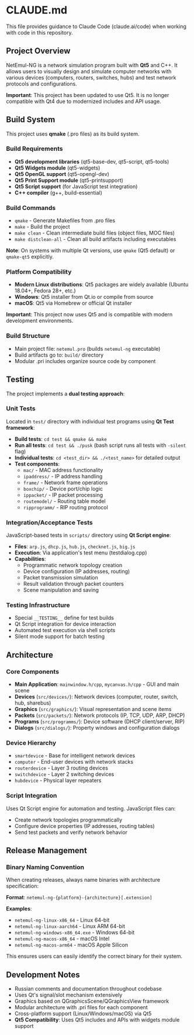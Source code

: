 # CLAUDE.md

This file provides guidance to Claude Code (claude.ai/code) when working with code in this repository.

## Project Overview

NetEmul-NG is a network simulation program built with **Qt5** and C++. It allows users to visually design and simulate computer networks with various devices (computers, routers, switches, hubs) and test network protocols and configurations.

**Important**: This project has been updated to use Qt5. It is no longer compatible with Qt4 due to modernized includes and API usage.

## Build System

This project uses **qmake** (.pro files) as its build system.

### Build Requirements
- **Qt5 development libraries** (qt5-base-dev, qt5-script, qt5-tools)
- **Qt5 Widgets module** (qt5-widgets)
- **Qt5 OpenGL support** (qt5-opengl-dev) 
- **Qt5 Print Support module** (qt5-printsupport)
- **Qt5 Script support** (for JavaScript test integration)
- **C++ compiler** (g++, build-essential)

### Build Commands
- `qmake` - Generate Makefiles from .pro files  
- `make` - Build the project
- `make clean` - Clean intermediate build files (object files, MOC files)
- `make distclean-all` - Clean all build artifacts including executables

**Note**: On systems with multiple Qt versions, use `qmake` (Qt5 default) or `qmake-qt5` explicitly.

### Platform Compatibility
- **Modern Linux distributions**: Qt5 packages are widely available (Ubuntu 18.04+, Fedora 28+, etc.)
- **Windows**: Qt5 installer from Qt.io or compile from source  
- **macOS**: Qt5 via Homebrew or official Qt installer

**Important**: This project now uses Qt5 and is compatible with modern development environments.

### Build Structure
- Main project file: `netemul.pro` (builds `netemul-ng` executable)
- Build artifacts go to: `build/` directory
- Modular .pri includes organize source code by component

## Testing

The project implements a **dual testing approach**:

### Unit Tests
Located in `test/` directory with individual test programs using **Qt Test framework**:
- **Build tests**: `cd test && qmake && make`
- **Run all tests**: `cd test && ./pusk` (bash script runs all tests with `-silent` flag)
- **Individual tests**: `cd <test_dir> && ./<test_name>` for detailed output
- **Test components**: 
  - `mac/` - MAC address functionality
  - `ipaddress/` - IP address handling
  - `frame/` - Network frame operations  
  - `boxchip/` - Device port/chip logic
  - `ippacket/` - IP packet processing
  - `routemodel/` - Routing table model
  - `ripprogramm/` - RIP routing protocol

### Integration/Acceptance Tests  
JavaScript-based tests in `scripts/` directory using **Qt Script engine**:
- **Files**: `arp.js`, `dhcp.js`, `hub.js`, `checknet.js`, `big.js`
- **Execution**: Via application's test menu (testdialog.cpp)
- **Capabilities**:
  - Programmatic network topology creation
  - Device configuration (IP addresses, routing)
  - Packet transmission simulation  
  - Result validation through packet counters
  - Scene manipulation and saving

### Testing Infrastructure
- Special `__TESTING__` define for test builds
- Qt Script integration for device interaction
- Automated test execution via shell scripts
- Silent mode support for batch testing

## Architecture

### Core Components
- **Main Application**: `mainwindow.h/cpp`, `mycanvas.h/cpp` - GUI and main scene
- **Devices** (`src/devices/`): Network devices (computer, router, switch, hub, sharebus)
- **Graphics** (`src/graphics/`): Visual representation and scene items  
- **Packets** (`src/packets/`): Network protocols (IP, TCP, UDP, ARP, DHCP)
- **Programs** (`src/programms/`): Device software (DHCP client/server, RIP)
- **Dialogs** (`src/dialogs/`): Property windows and configuration dialogs

### Device Hierarchy
- `smartdevice` - Base for intelligent network devices
- `computer` - End-user devices with network stacks
- `routerdevice` - Layer 3 routing devices
- `switchdevice` - Layer 2 switching devices  
- `hubdevice` - Physical layer repeaters

### Script Integration
Uses Qt Script engine for automation and testing. JavaScript files can:
- Create network topologies programmatically
- Configure device properties (IP addresses, routing tables)
- Send test packets and verify network behavior

## Release Management

### Binary Naming Convention
When creating releases, always name binaries with architecture specification:

**Format**: `netemul-ng-{platform}-{architecture}[.extension]`

**Examples**:
- `netemul-ng-linux-x86_64` - Linux 64-bit
- `netemul-ng-linux-aarch64` - Linux ARM 64-bit  
- `netemul-ng-windows-x86_64.exe` - Windows 64-bit
- `netemul-ng-macos-x86_64` - macOS Intel
- `netemul-ng-macos-arm64` - macOS Apple Silicon

This ensures users can easily identify the correct binary for their system.

## Development Notes

- Russian comments and documentation throughout codebase
- Uses Qt's signal/slot mechanism extensively  
- Graphics based on QGraphicsScene/QGraphicsView framework
- Modular architecture with .pri files for each component
- Cross-platform support (Linux/Windows/macOS) via Qt5
- **Qt5 Compatibility**: Uses Qt5 includes and APIs with widgets module support